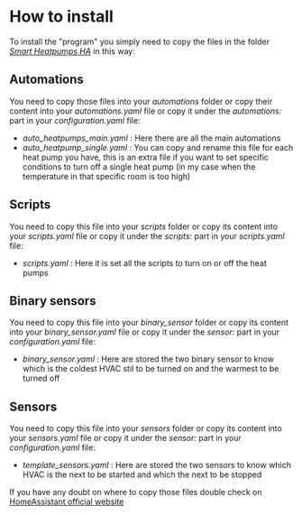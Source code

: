 # How to install
To install the "program" you simply need to copy the files in the folder [*Smart Heatpumps HA*](https://github.com/ilpiccoli/smart-heatpumps-ha/tree/main/Smart%20Heatpumps%20HA) in this way:

## Automations
You need to copy those files into your *automations* folder or copy their content into your *automations.yaml* file or copy it under the *automations:* part in your *configuration.yaml* file:
- *auto_heatpumps_main.yaml* : Here there are all the main automations
- *auto_heatpump_single.yaml* : You can copy and rename this file for each heat pump you have, this is an extra file if you want to set specific conditions to turn off a single heat pump (in my case when the temperature in that specific room is too high)

## Scripts
You need to copy this file into your *scripts* folder or copy its content into your *scripts.yaml* file or copy it under the *scripts:* part in your *scripts.yaml* file:
- *scripts.yaml* : Here it is set all the scripts to turn on or off the heat pumps

## Binary sensors
You need to copy this file into your *binary_sensor* folder or copy its content into your *binary_sensor.yaml* file or copy it under the *sensor:* part in your *configuration.yaml* file:
- *binary_sensor.yaml* : Here are stored the two binary sensor to know which is the coldest HVAC stil to be turned on and the warmest to be turned off

## Sensors
You need to copy this file into your *sensors* folder or copy its content into your *sensors.yaml* file or copy it under the *sensor:* part in your *configuration.yaml* file:
- *template_sensors.yaml* : Here are stored the two sensors to know which HVAC is the next to be started and which the next to be stopped

If you have any doubt on where to copy those files double check on [HomeAssistant official website](https://www.home-assistant.io)
